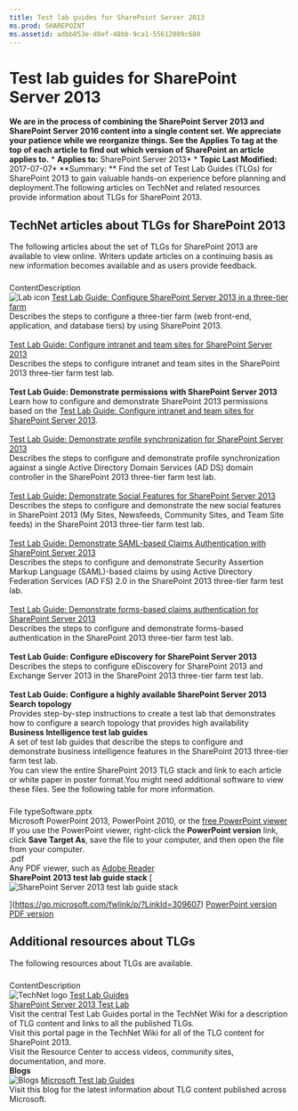 ```yaml
---
title: Test lab guides for SharePoint Server 2013
ms.prod: SHAREPOINT
ms.assetid: adbb853e-d8ef-48bb-9ca1-55612809c680
---
```



# Test lab guides for SharePoint Server 2013
 **We are in the process of combining the SharePoint Server 2013 and SharePoint Server 2016 content into a single content set. We appreciate your patience while we reorganize things. See the Applies To tag at the top of each article to find out which version of SharePoint an article applies to.** * **Applies to:** SharePoint Server 2013*  * **Topic Last Modified:** 2017-07-07* **Summary: ** Find the set of Test Lab Guides (TLGs) for SharePoint 2013 to gain valuable hands-on experience before planning and deployment.The following articles on TechNet and related resources provide information about TLGs for SharePoint 2013. 
## TechNet articles about TLGs for SharePoint 2013

The following articles about the set of TLGs for SharePoint 2013 are available to view online. Writers update articles on a continuing basis as new information becomes available and as users provide feedback.
### 

ContentDescription <br/> ![Lab icon](images/) [Test Lab Guide: Configure SharePoint Server 2013 in a three-tier farm](html/test-lab-guide-configure-sharepoint-server-2013-in-a-three-tier-farm.md) <br/> Describes the steps to configure a three-tier farm (web front-end, application, and database tiers) by using SharePoint 2013.  <br/>  <br/>  [Test Lab Guide: Configure intranet and team sites for SharePoint Server 2013](html/test-lab-guide-configure-intranet-and-team-sites-for-sharepoint-server-2013.md) <br/> Describes the steps to configure intranet and team sites in the SharePoint 2013 three-tier farm test lab.  <br/>  <br/> **Test Lab Guide: Demonstrate permissions with SharePoint Server 2013** <br/> Learn how to configure and demonstrate SharePoint 2013 permissions based on the  [Test Lab Guide: Configure intranet and team sites for SharePoint Server 2013](html/test-lab-guide-configure-intranet-and-team-sites-for-sharepoint-server-2013.md).  <br/>  <br/>  [Test Lab Guide: Demonstrate profile synchronization for SharePoint Server 2013](html/test-lab-guide-demonstrate-profile-synchronization-for-sharepoint-server-2013.md) <br/> Describes the steps to configure and demonstrate profile synchronization against a single Active Directory Domain Services (AD DS) domain controller in the SharePoint 2013 three-tier farm test lab.  <br/>  <br/>  [Test Lab Guide: Demonstrate Social Features for SharePoint Server 2013](html/test-lab-guide-demonstrate-social-features-for-sharepoint-server-2013.md) <br/> Describes the steps to configure and demonstrate the new social features in SharePoint 2013 (My Sites, Newsfeeds, Community Sites, and Team Site feeds) in the SharePoint 2013 three-tier farm test lab.  <br/>  <br/>  [Test Lab Guide: Demonstrate SAML-based Claims Authentication with SharePoint Server 2013](html/test-lab-guide-demonstrate-saml-based-claims-authentication-with-sharepoint-serv.md) <br/> Describes the steps to configure and demonstrate Security Assertion Markup Language (SAML)-based claims by using Active Directory Federation Services (AD FS) 2.0 in the SharePoint 2013 three-tier farm test lab.  <br/>  <br/>  [Test Lab Guide: Demonstrate forms-based claims authentication for SharePoint Server 2013](html/test-lab-guide-demonstrate-forms-based-claims-authentication-for-sharepoint-serv.md) <br/> Describes the steps to configure and demonstrate forms-based authentication in the SharePoint 2013 three-tier farm test lab.  <br/>  <br/> **Test Lab Guide: Configure eDiscovery for SharePoint Server 2013** <br/> Describes the steps to configure eDiscovery for SharePoint 2013 and Exchange Server 2013 in the SharePoint 2013 three-tier farm test lab.  <br/>  <br/> **Test Lab Guide: Configure a highly available SharePoint Server 2013 Search topology** <br/> Provides step-by-step instructions to create a test lab that demonstrates how to configure a search topology that provides high availability  <br/> **Business Intelligence test lab guides** <br/> A set of test lab guides that describe the steps to configure and demonstrate business intelligence features in the SharePoint 2013 three-tier farm test lab.  <br/> You can view the entire SharePoint 2013 TLG stack and link to each article or white paper in poster format.You might need additional software to view these files. See the following table for more information.
### 

File typeSoftware.pptx  <br/> Microsoft PowerPoint 2013, PowerPoint 2010, or the  [free PowerPoint viewer](https://go.microsoft.com/fwlink/p/?LinkId=272415) <br/> If you use the PowerPoint viewer, right-click the **PowerPoint version** link, click **Save Target As**, save the file to your computer, and then open the file from your computer. <br/> .pdf  <br/> Any PDF viewer, such as  [Adobe Reader](https://go.microsoft.com/fwlink/p/?LinkId=134751) <br/> **SharePoint 2013 test lab guide stack** [![SharePoint Server 2013 test lab guide stack](images/)
  
    
    
](https://go.microsoft.com/fwlink/p/?LinkId=309607) [PowerPoint version](https://go.microsoft.com/fwlink/p/?LinkId=309576) [PDF version](https://go.microsoft.com/fwlink/p/?LinkId=309606)
## Additional resources about TLGs

The following resources about TLGs are available.
### 

ContentDescription <br/> ![TechNet logo](images/) [Test Lab Guides](https://go.microsoft.com/fwlink/p/?LinkId=253772) <br/>  [SharePoint Server 2013 Test Lab](https://go.microsoft.com/fwlink/?LinkId=268358) <br/>  Visit the central Test Lab Guides portal in the TechNet Wiki for a description of TLG content and links to all the published TLGs. <br/>  Visit this portal page in the TechNet Wiki for all of the TLG content for SharePoint 2013. <br/>  Visit the Resource Center to access videos, community sites, documentation, and more. <br/> **Blogs** <br/> ![Blogs](images/) [Microsoft Test lab Guides](https://go.microsoft.com/fwlink/p/?LinkId=253773) <br/> Visit this blog for the latest information about TLG content published across Microsoft.  <br/> 
